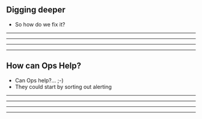 ## Digging deeper
* So how do we fix it?  <!-- .element: class="fragment" -->

-----
<!-- .slide: data-background="./images/4_zigzag.png" data-background-size="90%" -->

---
<!-- .slide: data-background="./images/5_zigzag.png" data-background-size="80%" -->

---
<!-- .slide: data-background="./images/6_zigzag.png" data-background-size="60%" -->

-----
## How can Ops Help?
* Can Ops help?... ;-) <!-- .element: class="fragment" -->
* They could start by sorting out alerting   <!-- .element: class="fragment" -->

---
<!-- .slide: data-background="./images/1_ops.png" data-background-size="60%" -->

---
<!-- .slide: data-background="./images/2_ops.png" data-background-size="60%" -->

---
<!-- .slide: data-background="./images/3_ops.png" data-background-size="60%" -->

---
<!-- .slide: data-background="./images/4_ops.png" data-background-size="40%" -->
